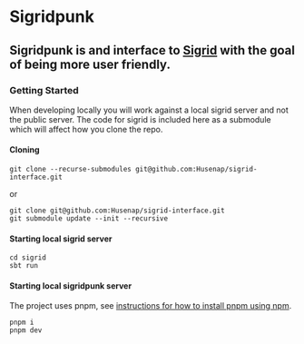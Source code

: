 # Sigridpunk

## Sigridpunk is and interface to [Sigrid](https://github.com/bjornregnell/sigrid) with the goal of being more user friendly.

### Getting Started

When developing locally you will work against a local sigrid server and not the public server.
The code for sigrid is included here as a submodule which will affect how you clone the repo.

#### Cloning

```
git clone --recurse-submodules git@github.com:Husenap/sigrid-interface.git
```

or

```
git clone git@github.com:Husenap/sigrid-interface.git
git submodule update --init --recursive
```

#### Starting local sigrid server

```
cd sigrid
sbt run
```

#### Starting local sigridpunk server

The project uses pnpm, see [instructions for how to install pnpm using npm](https://pnpm.io/installation#using-npm).

```
pnpm i
pnpm dev
```
